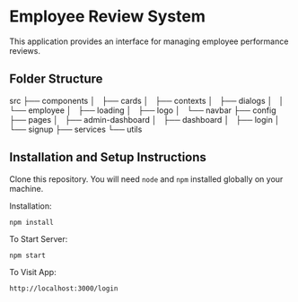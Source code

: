 # Employee Review System 

This application provides an interface for managing employee performance reviews.

## Folder Structure

src
├── components
│   ├── cards
│   ├── contexts
│   ├── dialogs
│   │   └── employee
│   ├── loading
│   ├── logo
│   └── navbar
├── config
├── pages
│   ├── admin-dashboard
│   ├── dashboard
│   ├── login
│   └── signup
├── services
└── utils

## Installation and Setup Instructions

Clone this repository. You will need `node` and `npm` installed globally on your machine.  

Installation:

`npm install`  

To Start Server:

`npm start`  

To Visit App:

`http://localhost:3000/login` 
